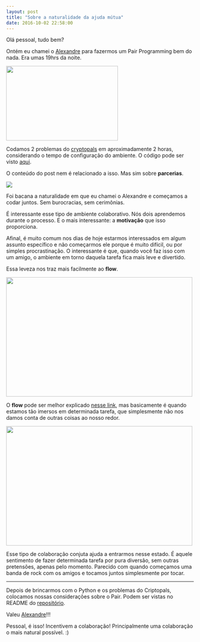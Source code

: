 ```yaml
---
layout: post
title: "Sobre a naturalidade da ajuda mútua"
date: 2016-10-02 22:58:00
---
```


Olá pessoal, tudo bem?

Ontém eu chamei o [Alexandre](https://twitter.com/0x41e) para fazermos um Pair Programming bem do nada. Era umas 19hrs da noite. 

<img src="https://ayende.com/blog/Images/Windows-Live-Writer/Pair-Programming-at-Hibernating-Rhinos_BBD1/IMG_1815.jpg" width="300" height="200" style="center">

Codamos 2 problemas do [cryptopals](https://cryptopals.com/) em aproximadamente 2 horas, considerando o tempo de configuração do ambiente. O código pode ser visto [aqui](https://github.com/functioners/cryptopals-python).

O conteúdo do post nem é relacionado a isso. Mas sim sobre **parcerias**.

<img src="http://3.bp.blogspot.com/-g5Hn9myC2Sw/Tij8bt6oEdI/AAAAAAAAD5c/3q2HPWd7y3g/s1600/tumblr_lehb9h1mu91qb0kx2o1_500.gif">

Foi bacana a naturalidade em que eu chamei o Alexandre e começamos a codar juntos. Sem burocracias, sem cerimônias.

É interessante esse tipo de ambiente colaborativo. Nós dois aprendemos durante o processo. E o mais interessante: a **motivação** que isso proporciona.

Afinal, é muito comum nos dias de hoje estarmos interessados em algum assunto específico e não começarmos ele porque é muito difícil, ou por simples procrastinação. O interessante é que, quando você faz isso com um amigo, o ambiente em torno daquela tarefa fica mais leve e divertido.

Essa leveza nos traz mais facilmente ao **flow**.

<img src="http://4.bp.blogspot.com/-uKXCe9UmIL4/UnnTvXcmO1I/AAAAAAAAGH0/pMmVcXNXsy4/s1600/dark+woods+pro+good.png" width="500" height="320">

O **flow** pode ser melhor explicado [nesse link](http://waitbutwhy.com/2013/11/how-to-beat-procrastination.html), mas basicamente é quando estamos tão imersos em determinada tarefa, que simplesmente não nos damos conta de outras coisas ao nosso redor.

<img src="http://4.bp.blogspot.com/-TThDi_Enbb0/UnnTwYTi-OI/AAAAAAAAGIQ/P-AHDDevCYA/s1600/flow.png" width="500" height="320">

Esse tipo de colaboração conjuta ajuda a entrarmos nesse estado. É aquele sentimento de fazer determinada tarefa por pura diversão, sem outras pretensões, apenas pelo momento. Parecido com quando começamos uma banda de rock com os amigos e tocamos juntos simplesmente por tocar.

---

Depois de brincarmos com o Python e os problemas do Criptopals, colocamos nossas considerações sobre o Pair. Podem ser vistas no README do [repositório](https://github.com/functioners/cryptopals-python/blob/master/README.md).

Valeu [Alexandre](https://twitter.com/0x41e)!!!

Pessoal, é isso! Incentivem a colaboração! Principalmente uma colaboração o mais natural possível. :)
